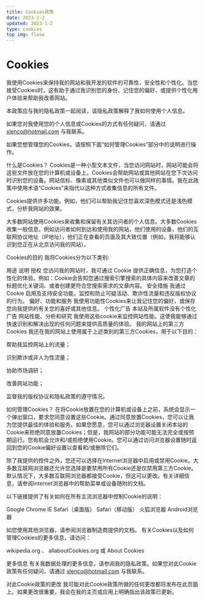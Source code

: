 ```yaml
---
title: Cookies政策
date: 2023-1-2 
updated: 2023-1-2
type: cookies
top_img: flase
---
```


# Cookies
我使用Cookies来保持我的网站和我开发的软件的可靠性，安全性和个性化。当您接受Cookies时，这有助于通过我识别您的身份、记住您的偏好、或提供个性化用户体验来帮助我改善网站。

本政策应与我的隐私政策一起阅读，该隐私政策解释了我如何使用个人信息。

如果您对我使用您的个人信息或Cookies的方式有任何疑问，请通过 xlenco@hotmail.com 与我联系。

如果您想管理您的Cookies，请按照下面“如何管理Cookies”部分中的说明进行操作。

什么是Cookies？
Cookies是一种小型文本文件，当您访问网站时，网站可能会将这些文件放在您的计算机或设备上。Cookies会帮助网站或其他网站在您下次访问时识别您的设备。网站信标、像素或其他类似文件也可以做同样的事情。我在此政策中使用术语“Cookies”来指代以这种方式收集信息的所有文件。

Cookies提供许多功能。例如，他们可以帮助我记住您喜欢深色模式还是浅色模式，分析我网站的效果。

大多数网站使用Cookies来收集和保留有关其访问者的个人信息。大多数Cookies收集一般信息，例如访问者如何到达和使用我的网站，他们使用的设备，他们的互联网协议地址（IP地址），他们正在查看的页面及其大致位置（例如，我将能够认识到您正在从北京访问我的网站）。

Cookies的目的
我将Cookies分为以下类别:

用途	说明
授权	您访问我的网站时，我可通过 Cookie 提供正确信息，为您打造个性化的体验。例如：Cookie会告知您通过搜索引擎搜索的具体内容来改善文章的标题优化关键词、或者创建更符合您搜索需求的文章内容。
安全措施	我通过 Cookie 启用及支持安全功能，监控和防止可疑活动、欺诈性流量和违反版权协议的行为。
偏好、功能和服务	我使用功能性Cookies来让我记住您的偏好，或保存您向我提供的有关您的喜好或其他信息。
个性化广告	本站及所属软件没有个性化广告
网站性能、分析和研究	我使用这些cookie来监控网站性能。这使我能够通过快速识别和解决出现的任何问题来提供高质量的体验。
我的网站上的第三方Cookies
我还在我的网站上使用属于上述类别的第三方Cookies，用于以下目的：

帮助我监控网站上的流量；

识别欺诈或非人为性流量；

协助市场调研；

改善网站功能；

监督我的版权协议和隐私政策的遵守情况。

如何管理Cookies？
在将Cookie放置在您的计算机或设备上之前，系统会显示一个弹出窗口，要求您同意设置这些Cookie。通过同意放置Cookies，您可以让我为您提供最佳的体验和服务。如果您愿意，您可以通过浏览器设置关闭本站的Cookie来拒绝同意放置Cookies；但是，我网站的部分功能可能无法完全或按预期运行。您有机会允许和/或拒绝使用Cookie。您可以通过访问浏览器设置随时返回到您的Cookie偏好设置以查看和/或删除它们。

除了我提供的控件之外，您还可以选择在Internet浏览器中启用或禁用Cookie。大多数互联网浏览器还允许您选择是要禁用所有Cookie还是仅禁用第三方Cookie。默认情况下，大多数互联网浏览器都接受Cookie，但这可以更改。有关详细信息，请参阅Internet浏览器中的帮助菜单或设备随附的文档。

以下链接提供了有关如何在所有主流浏览器中控制Cookie的说明：

Google Chrome
IE
Safari（桌面版）
Safari（移动版）
火狐浏览器
Android浏览器

如您使用其他浏览器，请参阅浏览器制造商提供的文档。
有关Cookies以及如何管理Cookies的更多信息，请访问：

wikipedia.org 、 allaboutCookies.org 或 About Cookies

更多信息
有关我数据处理的更多信息，请参阅我的隐私政策。如果您对此Cookie政策有任何疑问，请通过 xlenco@hotmail.com 与我联系。

对此Cookie政策的更改
我可能对此Cookie政策所做的任何更改都将发布在此页面上。如果更改很重要，我会在我的主页或应用上明确指出该政策已更新。

